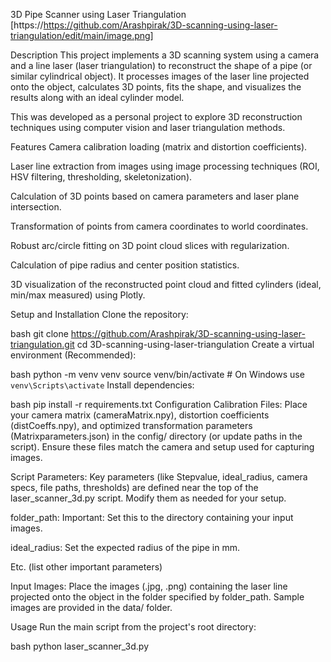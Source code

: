 3D Pipe Scanner using Laser Triangulation
[https://https://github.com/Arashpirak/3D-scanning-using-laser-triangulation/edit/main/image.png]

Description
This project implements a 3D scanning system using a camera and a line laser (laser triangulation) to reconstruct the shape of a pipe (or similar cylindrical object). It processes images of the laser line projected onto the object, calculates 3D points, fits the shape, and visualizes the results along with an ideal cylinder model.

This was developed as a personal project to explore 3D reconstruction techniques using computer vision and laser triangulation methods.

Features
Camera calibration loading (matrix and distortion coefficients).

Laser line extraction from images using image processing techniques (ROI, HSV filtering, thresholding, skeletonization).

Calculation of 3D points based on camera parameters and laser plane intersection.

Transformation of points from camera coordinates to world coordinates.

Robust arc/circle fitting on 3D point cloud slices with regularization.

Calculation of pipe radius and center position statistics.

3D visualization of the reconstructed point cloud and fitted cylinders (ideal, min/max measured) using Plotly.

Setup and Installation
Clone the repository:

bash
git clone https://github.com/Arashpirak/3D-scanning-using-laser-triangulation.git
cd 3D-scanning-using-laser-triangulation
Create a virtual environment (Recommended):

bash
python -m venv venv
source venv/bin/activate  # On Windows use `venv\Scripts\activate`
Install dependencies:

bash
pip install -r requirements.txt
Configuration
Calibration Files: Place your camera matrix (cameraMatrix.npy), distortion coefficients (distCoeffs.npy), and optimized transformation parameters (Matrixparameters.json) in the config/ directory (or update paths in the script). Ensure these files match the camera and setup used for capturing images.

Script Parameters: Key parameters (like Stepvalue, ideal_radius, camera specs, file paths, thresholds) are defined near the top of the laser_scanner_3d.py script. Modify them as needed for your setup.

folder_path: Important: Set this to the directory containing your input images.

ideal_radius: Set the expected radius of the pipe in mm.

Etc. (list other important parameters)

Input Images: Place the images (.jpg, .png) containing the laser line projected onto the object in the folder specified by folder_path. Sample images are provided in the data/ folder.

Usage
Run the main script from the project's root directory:

bash
python laser_scanner_3d.py
